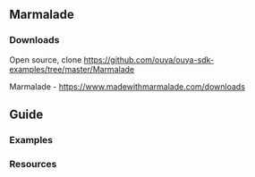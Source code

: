 ## Marmalade

### Downloads
Open source, clone https://github.com/ouya/ouya-sdk-examples/tree/master/Marmalade

Marmalade - https://www.madewithmarmalade.com/downloads

## Guide

### Examples



### Resources
